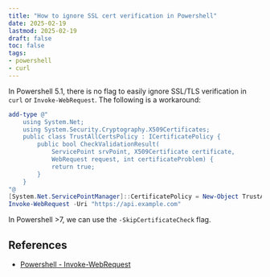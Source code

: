 ```yaml
---
title: "How to ignore SSL cert verification in Powershell"
date: 2025-02-19
lastmod: 2025-02-19
draft: false
toc: false
tags:
- powershell
- curl
---
```


In Powershell 5.1, there is no flag to easily ignore SSL/TLS verification in `curl` or `Invoke-WebRequest`. The following is a workaround:

```powershell
add-type @"
    using System.Net;
    using System.Security.Cryptography.X509Certificates;
    public class TrustAllCertsPolicy : ICertificatePolicy {
        public bool CheckValidationResult(
            ServicePoint srvPoint, X509Certificate certificate,
            WebRequest request, int certificateProblem) {
            return true;
        }
    }
"@
[System.Net.ServicePointManager]::CertificatePolicy = New-Object TrustAllCertsPolicy
Invoke-WebRequest -Uri "https://api.example.com"
```

In Powershell >7, we can use the `-SkipCertificateCheck` flag.

## References
- [Powershell - Invoke-WebRequest](https://learn.microsoft.com/en-us/powershell/module/microsoft.powershell.utility/invoke-webrequest?view=powershell-7.5)
